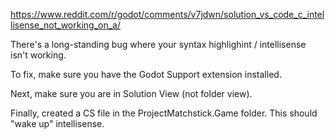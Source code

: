 https://www.reddit.com/r/godot/comments/v7jdwn/solution_vs_code_c_intellisense_not_working_on_a/

There's a long-standing bug where your syntax highlighint / intellisense isn't working.

To fix, make sure you have the Godot Support extension installed.

Next, make sure you are in Solution View (not folder view).

Finally, created a CS file in the ProjectMatchstick.Game folder. This should "wake up" intellisense.
